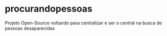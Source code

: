 # procurandopessoas
Projeto Open-Source voltando para centralizar e ser o central na busca de pessoas desaparecidas
